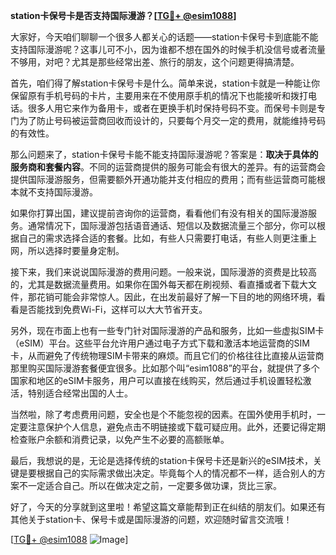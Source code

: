 **station卡保号卡是否支持国际漫游？[[TG💪+ @esim1088](https://t.me/s/esim1088)]**

大家好，今天咱们聊聊一个很多人都关心的话题——station卡保号卡到底能不能支持国际漫游呢？这事儿可不小，因为谁都不想在国外的时候手机没信号或者流量不够用，对吧？尤其是那些经常出差、旅行的朋友，这个问题更得搞清楚。

首先，咱们得了解station卡保号卡是什么。简单来说，station卡就是一种能让你保留原有手机号码的卡片，主要用来在不使用原手机的情况下也能接听和拨打电话。很多人用它来作为备用卡，或者在更换手机时保持号码不变。而保号卡则是专门为了防止号码被运营商回收而设计的，只要每个月交一定的费用，就能维持号码的有效性。

那么问题来了，station卡保号卡能不能支持国际漫游呢？答案是：**取决于具体的服务商和套餐内容**。不同的运营商提供的服务可能会有很大的差异。有的运营商会提供国际漫游服务，但需要额外开通功能并支付相应的费用；而有些运营商可能根本就不支持国际漫游。

如果你打算出国，建议提前咨询你的运营商，看看他们有没有相关的国际漫游服务。通常情况下，国际漫游包括语音通话、短信以及数据流量三个部分，你可以根据自己的需求选择合适的套餐。比如，有些人只需要打电话，有些人则更注重上网，所以选择时要量身定制。

接下来，我们来说说国际漫游的费用问题。一般来说，国际漫游的资费是比较高的，尤其是数据流量费用。如果你在国外每天都在刷视频、看直播或者下载大文件，那花销可能会非常惊人。因此，在出发前最好了解一下目的地的网络环境，看看是否能找到免费Wi-Fi，这样可以大大节省开支。

另外，现在市面上也有一些专门针对国际漫游的产品和服务，比如一些虚拟SIM卡（eSIM）平台。这些平台允许用户通过电子方式下载和激活本地运营商的SIM卡，从而避免了传统物理SIM卡带来的麻烦。而且它们的价格往往比直接从运营商那里购买国际漫游套餐便宜很多。比如那个叫“esim1088”的平台，就提供了多个国家和地区的eSIM卡服务，用户可以直接在线购买，然后通过手机设置轻松激活，特别适合经常出国的人士。

当然啦，除了考虑费用问题，安全也是个不能忽视的因素。在国外使用手机时，一定要注意保护个人信息，避免点击不明链接或下载可疑应用。此外，还要记得定期检查账户余额和消费记录，以免产生不必要的高额账单。

最后，我想说的是，无论是选择传统的station卡保号卡还是新兴的eSIM技术，关键是要根据自己的实际需求做出决定。毕竟每个人的情况都不一样，适合别人的方案不一定适合自己。所以在做决定之前，一定要多做功课，货比三家。

好了，今天的分享就到这里啦！希望这篇文章能帮到正在纠结的朋友们。如果还有其他关于station卡、保号卡或是国际漫游的问题，欢迎随时留言交流哦！

[[TG💪+ @esim1088](https://t.me/s/esim1088) ![Image](https://i.postimg.cc/4NQfJmqS/Snipaste-2025-05-13-00-14-12.png)]